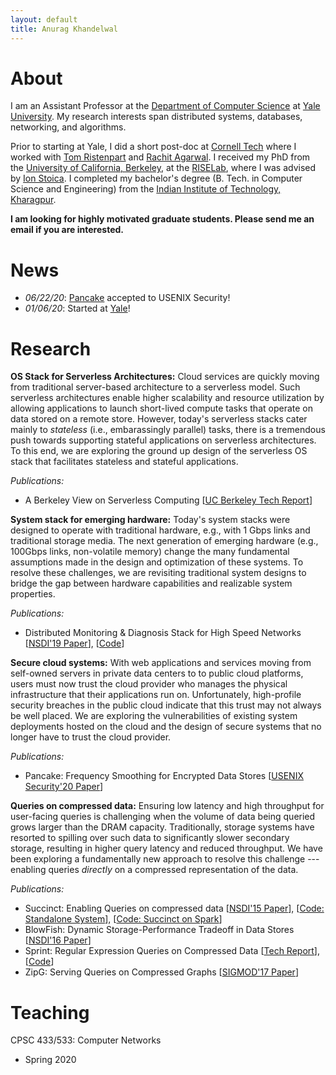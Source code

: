 ```yaml
---
layout: default
title: Anurag Khandelwal
---
```

# About

I am an Assistant Professor at the [Department of Computer Science](https://cpsc.yale.edu/)
at [Yale University](https://www.yale.edu/). My research interests span 
distributed systems, databases, networking, and algorithms.

Prior to starting at Yale, I did a short post-doc at [Cornell Tech](https://tech.cornell.edu/)
where I worked with [Tom Ristenpart](https://rist.tech.cornell.edu/) and
[Rachit Agarwal](http://www.cs.cornell.edu/~ragarwal/index.html).
I received my PhD from the [University of California, Berkeley](https://eecs.berkeley.edu), 
at the [RISELab](https://rise.cs.berkeley.edu), where I was advised by 
[Ion Stoica](https://people.eecs.berkeley.edu/~istoica/). I completed my
bachelor's degree (B. Tech. in Computer Science and 
Engineering) from the [Indian Institute of Technology, Kharagpur](http://www.iitkgp.ac.in).

**I am looking for highly motivated graduate students. Please send me an email if you are interested.**

# News

* *06/22/20*: [Pancake](https://www.usenix.org/conference/usenixsecurity20/presentation/grubbs) accepted to USENIX Security!
* *01/06/20*: Started at [Yale](https://fas.yale.edu/book/new-ladder-faculty-2019-20/school-engineering-applied-science/anurag-khandelwal)!

# Research

**OS Stack for Serverless Architectures:** Cloud services are quickly moving 
from traditional server-based architecture to a serverless model. Such 
serverless architectures enable higher scalability and resource utilization by
allowing applications to launch short-lived compute tasks that operate on data
stored on a remote store. However, today's serverless stacks cater mainly to
_stateless_ (i.e., embarassingly parallel) tasks, there is a tremendous push
towards supporting stateful applications on serverless architectures. To this
end, we are exploring the ground up design of the serverless OS stack that
facilitates stateless and stateful applications.

_Publications:_
* A Berkeley View on Serverless Computing \[[UC Berkeley Tech Report](https://www2.eecs.berkeley.edu/Pubs/TechRpts/2019/EECS-2019-3.pdf)\]

**System stack for emerging hardware:** Today's system stacks were designed to
operate with traditional hardware, e.g., with 1 Gbps links and traditional 
storage media. The next generation of emerging hardware (e.g., 100Gbps links,
non-volatile memory) change the many fundamental assumptions made in the design
and optimization of these systems. To resolve these challenges, we are 
revisiting traditional system designs to bridge the gap between hardware
capabilities and realizable system properties.

_Publications:_
* Distributed Monitoring & Diagnosis Stack for High Speed Networks \[[NSDI'19 Paper](http://cs.berkeley.edu/~anuragk/papers/confluo.pdf)\], \[[Code](https://github.com/ucbrise/confluo)\]

**Secure cloud systems:** With web applications and services moving from 
self-owned servers in private data centers to to public cloud platforms, users
must now trust the cloud provider who manages the physical infrastructure that 
their applications run on. Unfortunately, high-profile security breaches in the 
public cloud indicate that this trust may not always be well placed. We are 
exploring the vulnerabilities of existing system deployments hosted on the 
cloud and the design of secure systems that no longer have to trust the cloud 
provider.

_Publications:_
* Pancake: Frequency Smoothing for Encrypted Data Stores \[[USENIX Security'20 Paper](https://www.usenix.org/conference/usenixsecurity20/presentation/grubbs)\]

**Queries on compressed data:** Ensuring low latency and high throughput for 
user-facing queries is challenging when the volume of data being queried grows 
larger than the DRAM capacity. Traditionally, storage systems have resorted to 
spilling over such data to significantly slower secondary storage, resulting in 
higher query latency and reduced throughput. We have been exploring a 
fundamentally new approach to resolve this challenge --- enabling queries 
_directly_ on a compressed representation of the data.

_Publications:_
* Succinct: Enabling Queries on compressed data \[[NSDI'15 Paper](http://cs.berkeley.edu/~anuragk/papers/succinct.pdf)\], \[[Code: Standalone System](http://github.com/amplab/succinct-cpp)\], \[[Code: Succinct on Spark](https://github.com/amplab/succinct)\]
* BlowFish: Dynamic Storage-Performance Tradeoff in Data Stores \[[NSDI'16 Paper](http://cs.berkeley.edu/~anuragk/papers/blowfish.pdf)\]
* Sprint: Regular Expression Queries on Compressed Data \[[Tech Report](http://cs.berkeley.edu/~anuragk/papers/swift.pdf)\], \[[Code](https://github.com/amplab/sprint)\]
* ZipG: Serving Queries on Compressed Graphs \[[SIGMOD'17 Paper](http://cs.berkeley.edu/~anuragk/papers/zipg.pdf)\]

# Teaching

CPSC 433/533: Computer Networks
* Spring 2020
